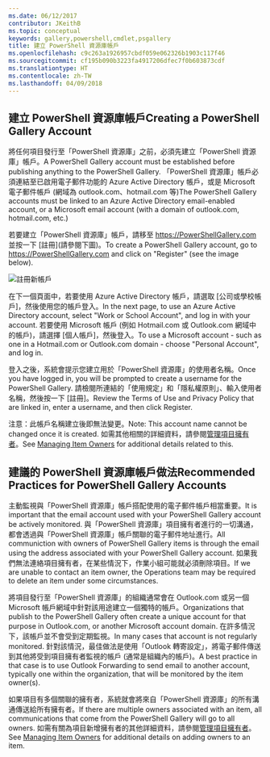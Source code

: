 ```yaml
---
ms.date: 06/12/2017
contributor: JKeithB
ms.topic: conceptual
keywords: gallery,powershell,cmdlet,psgallery
title: 建立 PowerShell 資源庫帳戶
ms.openlocfilehash: c9c263a1926957cbdf059e062326b1903c117f46
ms.sourcegitcommit: cf195b090b3223fa4917206dfec7f0b603873cdf
ms.translationtype: HT
ms.contentlocale: zh-TW
ms.lasthandoff: 04/09/2018
---
```

## <a name="creating-a-powershell-gallery-account"></a><span data-ttu-id="bc280-103">建立 PowerShell 資源庫帳戶</span><span class="sxs-lookup"><span data-stu-id="bc280-103">Creating a PowerShell Gallery Account</span></span>

<span data-ttu-id="bc280-104">將任何項目發行至「PowerShell 資源庫」之前，必須先建立「PowerShell 資源庫」帳戶。</span><span class="sxs-lookup"><span data-stu-id="bc280-104">A PowerShell Gallery account must be established before publishing anything to the PowerShell Gallery.</span></span>
<span data-ttu-id="bc280-105">「PowerShell 資源庫」帳戶必須連結至已啟用電子郵件功能的 Azure Active Directory 帳戶，或是 Microsoft 電子郵件帳戶 (網域為 outlook.com、hotmail.com 等)</span><span class="sxs-lookup"><span data-stu-id="bc280-105">The PowerShell Gallery accounts must be linked to an Azure Active Directory email-enabled account, or a Microsoft email account (with a domain of outlook.com, hotmail.com, etc.)</span></span>

<span data-ttu-id="bc280-106">若要建立「PowerShell 資源庫」帳戶，請移至 https://PowerShellGallery.com 並按一下 [註冊]\(請參閱下圖\)。</span><span class="sxs-lookup"><span data-stu-id="bc280-106">To create a PowerShell Gallery account, go to https://PowerShellGallery.com and click on "Register" (see the image below).</span></span>

![註冊新帳戶](./images/CreatingAccount-Register.png)

<span data-ttu-id="bc280-108">在下一個頁面中，若要使用 Azure Active Directory 帳戶，請選取 [公司或學校帳戶]，然後使用您的帳戶登入。</span><span class="sxs-lookup"><span data-stu-id="bc280-108">In the next page, to use an Azure Active Directory account, select "Work or School Account", and log in with your account.</span></span>
<span data-ttu-id="bc280-109">若要使用 Microsoft 帳戶 (例如 Hotmail.com 或 Outlook.com 網域中的帳戶)，請選擇 [個人帳戶]，然後登入。</span><span class="sxs-lookup"><span data-stu-id="bc280-109">To use a Microsoft account - such as one in a Hotmail.com or Outlook.com domain - choose "Personal Account", and log in.</span></span>

<span data-ttu-id="bc280-110">登入之後，系統會提示您建立用於「PowerShell 資源庫」的使用者名稱。</span><span class="sxs-lookup"><span data-stu-id="bc280-110">Once you have logged in, you will be prompted to create a username for the PowerShell Gallery.</span></span>
<span data-ttu-id="bc280-111">請檢閱所連結的「使用規定」和「隱私權原則」、輸入使用者名稱，然後按一下 [註冊]。</span><span class="sxs-lookup"><span data-stu-id="bc280-111">Review the Terms of Use and Privacy Policy that are linked in, enter a username, and then click Register.</span></span>

<span data-ttu-id="bc280-112">注意：此帳戶名稱建立後即無法變更。</span><span class="sxs-lookup"><span data-stu-id="bc280-112">Note: This account name cannot be changed once it is created.</span></span>
<span data-ttu-id="bc280-113">如需其他相關的詳細資料，請參閱[管理項目擁有者](https://msdn.microsoft.com/powershell/gallery/psgallery/managing-item-owners)。</span><span class="sxs-lookup"><span data-stu-id="bc280-113">See [Managing Item Owners](https://msdn.microsoft.com/powershell/gallery/psgallery/managing-item-owners) for additional details related to this.</span></span>

## <a name="recommended-practices-for-powershell-gallery-accounts"></a><span data-ttu-id="bc280-114">建議的 PowerShell 資源庫帳戶做法</span><span class="sxs-lookup"><span data-stu-id="bc280-114">Recommended Practices for PowerShell Gallery Accounts</span></span>

<span data-ttu-id="bc280-115">主動監視與「PowerShell 資源庫」帳戶搭配使用的電子郵件帳戶相當重要。</span><span class="sxs-lookup"><span data-stu-id="bc280-115">It is important that the email account used with your PowerShell Gallery account be actively monitored.</span></span>
<span data-ttu-id="bc280-116">與「PowerShell 資源庫」項目擁有者進行的一切溝通，都會透過與「PowerShell 資源庫」帳戶關聯的電子郵件地址進行。</span><span class="sxs-lookup"><span data-stu-id="bc280-116">All communiction with owners of PowerShell Gallery items is through the email using the address associated with your PowerShell Gallery account.</span></span>
<span data-ttu-id="bc280-117">如果我們無法連絡項目擁有者，在某些情況下，作業小組可能就必須刪除項目。</span><span class="sxs-lookup"><span data-stu-id="bc280-117">If we are unable to contact an item owner, the Operations team may be required to delete an item under some circumstances.</span></span>

<span data-ttu-id="bc280-118">將項目發行至「PowerShell 資源庫」的組織通常會在 Outlook.com 或另一個 Microsoft 帳戶網域中針對該用途建立一個獨特的帳戶。</span><span class="sxs-lookup"><span data-stu-id="bc280-118">Organizations that publish to the PowerShell Gallery often create a unique account for that purpose in Outlook.com, or another Microsoft account domain.</span></span>
<span data-ttu-id="bc280-119">在許多情況下，該帳戶並不會受到定期監視。</span><span class="sxs-lookup"><span data-stu-id="bc280-119">In many cases that account is not regularly monitored.</span></span>
<span data-ttu-id="bc280-120">針對該情況，最佳做法是使用「Outlook 轉寄設定」，將電子郵件傳送到其他將受到項目擁有者監視的帳戶 (通常是組織內的帳戶)。</span><span class="sxs-lookup"><span data-stu-id="bc280-120">A best practice in that case is to use Outlook Forwarding to send email to another account, typically one within the organization, that will be monitored by the item owner(s).</span></span>

<span data-ttu-id="bc280-121">如果項目有多個關聯的擁有者，系統就會將來自「PowerShell 資源庫」的所有溝通傳送給所有擁有者。</span><span class="sxs-lookup"><span data-stu-id="bc280-121">If there are multiple owners associated with an item, all communications that come from the PowerShell Gallery will go to all owners.</span></span>
<span data-ttu-id="bc280-122">如需有關為項目新增擁有者的其他詳細資料，請參閱[管理項目擁有者](https://msdn.microsoft.com/powershell/gallery/psgallery/managing-item-owners)。</span><span class="sxs-lookup"><span data-stu-id="bc280-122">See [Managing Item Owners](https://msdn.microsoft.com/powershell/gallery/psgallery/managing-item-owners) for additional details on adding owners to an item.</span></span>